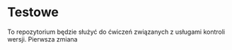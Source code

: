 # Testowe

To repozytorium będzie służyć do ćwiczeń związanych z usługami kontroli wersji.
Pierwsza zmiana

